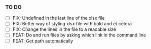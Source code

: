 ### TO DO
- [ ] FIX: Undefined in the last line of the xlsx file
- [ ] FIX: Better way of styling xlsx file with bold and et cetera
- [ ] FIX: Change the lines in the file to a readable size 
- [ ] FEAT: Do and run files by asking which link in the command line
- [ ] FEAT: Get path automatically
